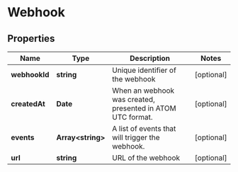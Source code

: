 
# Webhook

## Properties

Name | Type | Description | Notes
------------ | ------------- | ------------- | -------------
**webhookId** | **string** | Unique identifier of the webhook |  [optional]
**createdAt** | **Date** | When an webhook was created, presented in ATOM UTC format. |  [optional]
**events** | **Array&lt;string&gt;** | A list of events that will trigger the webhook. |  [optional]
**url** | **string** | URL of the webhook |  [optional]



